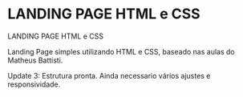 # LANDING PAGE HTML e CSS
LANDING PAGE HTML e CSS

Landing Page simples utilizando HTML e CSS, baseado nas aulas do Matheus Battisti.

Update 3: Estrutura pronta. Ainda necessario vários ajustes e responsividade.
